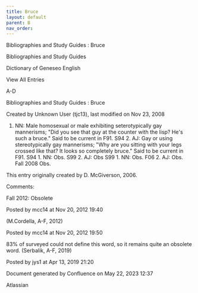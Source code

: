 ```yaml
---
title: Bruce
layout: default
parent: B
nav_order:
---
```


Bibliographies and Study Guides : Bruce

Bibliographies and Study Guides

Dictionary of Geneseo English

View All Entries

A-D

Bibliographies and Study Guides : Bruce

Created by  Unknown User (tjc13), last modified on Nov 23, 2008

1. NN: Male homosexual or male exhibiting seterotypically gay mannerisms; &quot;Did you see that guy at the counter with the lisp? He's such a bruce.&quot; Said to be current in F91. S94 2. AJ: Gay or using stereotypically gay mannerisms; &quot;Why are you sitting with your legs crossed like that? It looks so completely bruce.&quot; Said to be current in F91. S94 1. NN: Obs. S99 2. AJ: Obs S99 1. NN: Obs. F06 2. AJ: Obs.  Fall 2008 Obs.

This entry originally created by D. McGiverson, 2006.

Comments:

Fall 2012: Obsolete 

Posted by mcc14 at Nov 20, 2012 19:40

(M.Cordella, A-F, 2012)

Posted by mcc14 at Nov 20, 2012 19:50

83% of surveyed could not define this word, so it remains quite an obsolete word. (Serbalik, A-F, 2019)

Posted by jys1 at Apr 13, 2019 21:20

Document generated by Confluence on May 22, 2023 12:37

Atlassian
